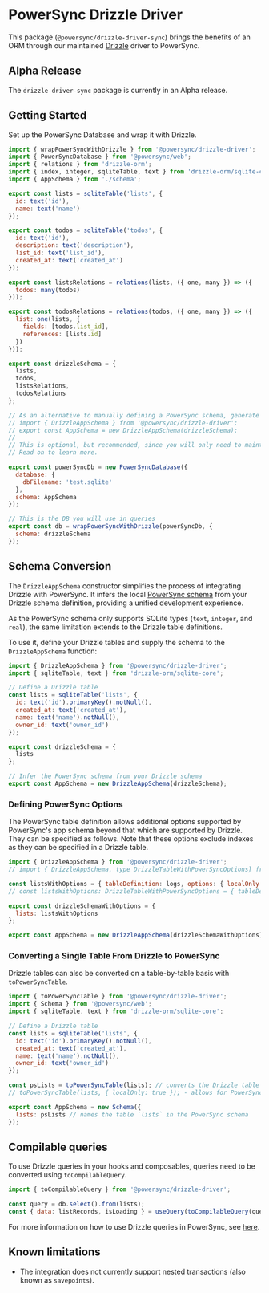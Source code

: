 # PowerSync Drizzle Driver

This package (`@powersync/drizzle-driver-sync`) brings the benefits of an ORM through our maintained [Drizzle](https://orm.drizzle.team/) driver to PowerSync.

## Alpha Release

The `drizzle-driver-sync` package is currently in an Alpha release.

## Getting Started

Set up the PowerSync Database and wrap it with Drizzle.

```js
import { wrapPowerSyncWithDrizzle } from '@powersync/drizzle-driver';
import { PowerSyncDatabase } from '@powersync/web';
import { relations } from 'drizzle-orm';
import { index, integer, sqliteTable, text } from 'drizzle-orm/sqlite-core';
import { AppSchema } from './schema';

export const lists = sqliteTable('lists', {
  id: text('id'),
  name: text('name')
});

export const todos = sqliteTable('todos', {
  id: text('id'),
  description: text('description'),
  list_id: text('list_id'),
  created_at: text('created_at')
});

export const listsRelations = relations(lists, ({ one, many }) => ({
  todos: many(todos)
}));

export const todosRelations = relations(todos, ({ one, many }) => ({
  list: one(lists, {
    fields: [todos.list_id],
    references: [lists.id]
  })
}));

export const drizzleSchema = {
  lists,
  todos,
  listsRelations,
  todosRelations
};

// As an alternative to manually defining a PowerSync schema, generate the local PowerSync schema from the Drizzle schema with the `DrizzleAppSchema` constructor:
// import { DrizzleAppSchema } from '@powersync/drizzle-driver';
// export const AppSchema = new DrizzleAppSchema(drizzleSchema);
//
// This is optional, but recommended, since you will only need to maintain one schema on the client-side
// Read on to learn more.

export const powerSyncDb = new PowerSyncDatabase({
  database: {
    dbFilename: 'test.sqlite'
  },
  schema: AppSchema
});

// This is the DB you will use in queries
export const db = wrapPowerSyncWithDrizzle(powerSyncDb, {
  schema: drizzleSchema
});
```

## Schema Conversion

The `DrizzleAppSchema` constructor simplifies the process of integrating Drizzle with PowerSync. It infers the local [PowerSync schema](https://docs.powersync.com/installation/client-side-setup/define-your-schema) from your Drizzle schema definition, providing a unified development experience.

As the PowerSync schema only supports SQLite types (`text`, `integer`, and `real`), the same limitation extends to the Drizzle table definitions.

To use it, define your Drizzle tables and supply the schema to the `DrizzleAppSchema` function:

```js
import { DrizzleAppSchema } from '@powersync/drizzle-driver';
import { sqliteTable, text } from 'drizzle-orm/sqlite-core';

// Define a Drizzle table
const lists = sqliteTable('lists', {
  id: text('id').primaryKey().notNull(),
  created_at: text('created_at'),
  name: text('name').notNull(),
  owner_id: text('owner_id')
});

export const drizzleSchema = {
  lists
};

// Infer the PowerSync schema from your Drizzle schema
export const AppSchema = new DrizzleAppSchema(drizzleSchema);
```

### Defining PowerSync Options

The PowerSync table definition allows additional options supported by PowerSync's app schema beyond that which are supported by Drizzle.
They can be specified as follows. Note that these options exclude indexes as they can be specified in a Drizzle table.

```js
import { DrizzleAppSchema } from '@powersync/drizzle-driver';
// import { DrizzleAppSchema, type DrizzleTableWithPowerSyncOptions} from '@powersync/drizzle-driver'; for TypeScript

const listsWithOptions = { tableDefinition: logs, options: { localOnly: true } };
// const listsWithOptions: DrizzleTableWithPowerSyncOptions = { tableDefinition: logs, options: { localOnly: true } }; for TypeScript

export const drizzleSchemaWithOptions = {
  lists: listsWithOptions
};

export const AppSchema = new DrizzleAppSchema(drizzleSchemaWithOptions);
```

### Converting a Single Table From Drizzle to PowerSync

Drizzle tables can also be converted on a table-by-table basis with `toPowerSyncTable`.

```js
import { toPowerSyncTable } from '@powersync/drizzle-driver';
import { Schema } from '@powersync/web';
import { sqliteTable, text } from 'drizzle-orm/sqlite-core';

// Define a Drizzle table
const lists = sqliteTable('lists', {
  id: text('id').primaryKey().notNull(),
  created_at: text('created_at'),
  name: text('name').notNull(),
  owner_id: text('owner_id')
});

const psLists = toPowerSyncTable(lists); // converts the Drizzle table to a PowerSync table
// toPowerSyncTable(lists, { localOnly: true }); - allows for PowerSync table configuration

export const AppSchema = new Schema({
  lists: psLists // names the table `lists` in the PowerSync schema
});
```

## Compilable queries

To use Drizzle queries in your hooks and composables, queries need to be converted using `toCompilableQuery`.

```js
import { toCompilableQuery } from '@powersync/drizzle-driver';

const query = db.select().from(lists);
const { data: listRecords, isLoading } = useQuery(toCompilableQuery(query));
```

For more information on how to use Drizzle queries in PowerSync, see [here](https://docs.powersync.com/client-sdk-references/javascript-web/javascript-orm/drizzle#usage-examples).

## Known limitations

- The integration does not currently support nested transactions (also known as `savepoints`).
